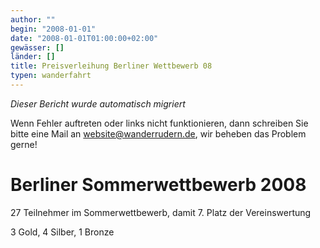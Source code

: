 ```yaml
---
author: ""
begin: "2008-01-01"
date: "2008-01-01T01:00:00+02:00"
gewässer: []
länder: []
title: Preisverleihung Berliner Wettbewerb 08
typen: wanderfahrt
---
```



*Dieser Bericht wurde automatisch migriert*

Wenn Fehler auftreten oder links nicht funktionieren, dann schreiben Sie bitte eine Mail an website@wanderrudern.de, wir beheben das Problem gerne!



# Berliner Sommerwettbewerb 2008


27 Teilnehmer im Sommerwettbewerb, damit 7. Platz der Vereinswertung

3 Gold, 4 Silber, 1 Bronze
